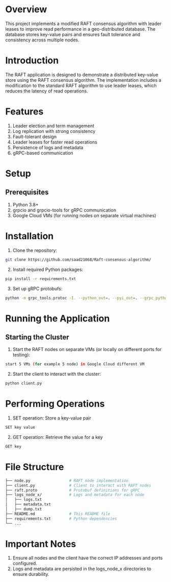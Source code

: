 # Overview
This project implements a modified RAFT consensus algorithm with leader leases to improve read performance in a geo-distributed database. The database stores key-value pairs and ensures fault tolerance and consistency across multiple nodes.

# Introduction
The RAFT application is designed to demonstrate a distributed key-value store using the RAFT consensus algorithm. The implementation includes a modification to the standard RAFT algorithm to use leader leases, which reduces the latency of read operations.

# Features
1) Leader election and term management
2) Log replication with strong consistency
3) Fault-tolerant design
4) Leader leases for faster read operations
5) Persistence of logs and metadata
6) gRPC-based communication

# Setup
## Prerequisites
1. Python 3.8+
2. grpcio and grpcio-tools for gRPC communication
3. Google Cloud VMs (for running nodes on separate virtual machines)
# Installation

1. Clone the repository:

```bash
git clone https://github.com/saad21068/Raft-consensus-algorithm/
```
2. Install required Python packages:

```bash
pip install -r requirements.txt
```
3. Set up gRPC protobufs:
```bash
python -m grpc_tools.protoc -I. --python_out=. --pyi_out=. --grpc_python_out=. raft.proto
```
# Running the Application
## Starting the Cluster
1. Start the RAFT nodes on separate VMs (or locally on different ports for testing):
```bash
start 5 VMs (for example 5 node) in Google Cloud different VM
```
2. Start the client to interact with the cluster:
```bash
python client.py
```
# Performing Operations
1. SET operation: Store a key-value pair
```bash
SET key value
```
2. GET operation: Retrieve the value for a key
```bash
GET key
```
# File Structure
```bash
├── node.py                 # RAFT node implementation
├── client.py               # Client to interact with RAFT nodes
├── raft.proto              # Protobuf definitions for gRPC
├── logs_node_x/            # Logs and metadata for each node
│   ├── logs.txt
│   ├── metadata.txt
│   ├── dump.txt
├── README.md               # This README file
├── requirements.txt        # Python dependencies
└── ...
```
# Important Notes
1. Ensure all nodes and the client have the correct IP addresses and ports configured.
2. Logs and metadata are persisted in the logs_node_x directories to ensure durability.
